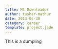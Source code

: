 ```yaml
---
title: Mt Downloader
author: tushar-mathur
date: 2013-06-30
category: career
template: project.jade
---
```


This is a dumpling